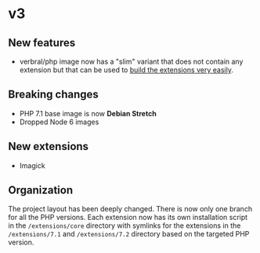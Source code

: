 # v3

## New features

- verbral/php image now has a "slim" variant that does not contain any extension but that can be used
  to [build the extensions very easily](https://github.com/verbral/docker-images-php/blob/dfdaa984f0fcc3d66a1b9fef5a6643582deb4d0d/README.md#compiling-extensions-in-the-slim-image).

## Breaking changes

- PHP 7.1 base image is now **Debian Stretch**
- Dropped Node 6 images

## New extensions

- Imagick

## Organization

The project layout has been deeply changed. There is now only one branch for all the PHP versions.
Each extension now has its own installation script in the `/extensions/core` directory with symlinks for the 
extensions in the `/extensions/7.1` and `/extensions/7.2` directory based on the targeted PHP version.
